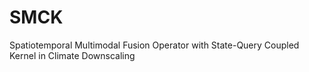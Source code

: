 # SMCK
Spatiotemporal Multimodal Fusion Operator with State-Query Coupled Kernel in Climate Downscaling
